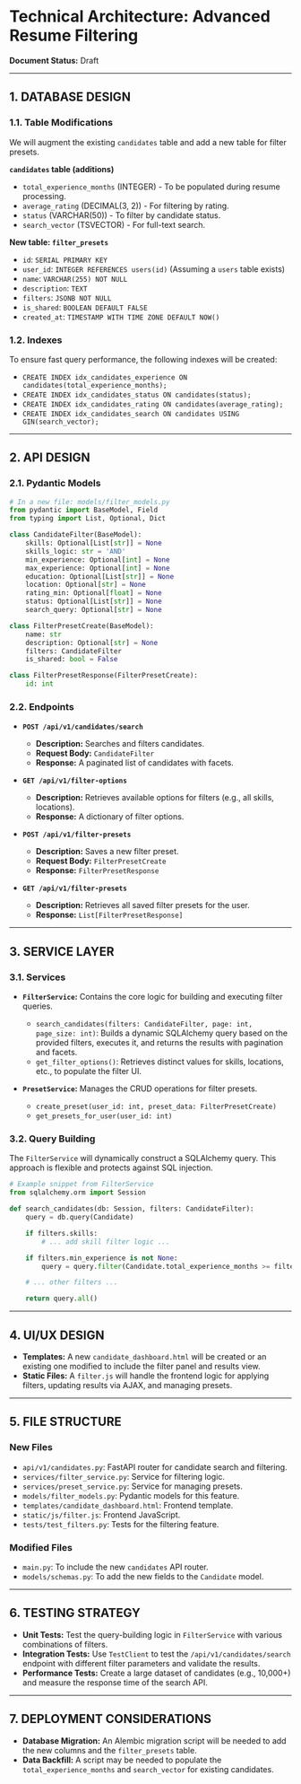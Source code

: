 # Technical Architecture: Advanced Resume Filtering

**Document Status:** Draft

---

## 1. DATABASE DESIGN

### 1.1. Table Modifications

We will augment the existing `candidates` table and add a new table for filter presets.

**`candidates` table (additions)**
- `total_experience_months` (INTEGER) - To be populated during resume processing.
- `average_rating` (DECIMAL(3, 2)) - For filtering by rating.
- `status` (VARCHAR(50)) - To filter by candidate status.
- `search_vector` (TSVECTOR) - For full-text search.

**New table: `filter_presets`**
- `id`: `SERIAL PRIMARY KEY`
- `user_id`: `INTEGER REFERENCES users(id)` (Assuming a `users` table exists)
- `name`: `VARCHAR(255) NOT NULL`
- `description`: `TEXT`
- `filters`: `JSONB NOT NULL`
- `is_shared`: `BOOLEAN DEFAULT FALSE`
- `created_at`: `TIMESTAMP WITH TIME ZONE DEFAULT NOW()`

### 1.2. Indexes

To ensure fast query performance, the following indexes will be created:

- `CREATE INDEX idx_candidates_experience ON candidates(total_experience_months);`
- `CREATE INDEX idx_candidates_status ON candidates(status);`
- `CREATE INDEX idx_candidates_rating ON candidates(average_rating);`
- `CREATE INDEX idx_candidates_search ON candidates USING GIN(search_vector);`

---

## 2. API DESIGN

### 2.1. Pydantic Models

```python
# In a new file: models/filter_models.py
from pydantic import BaseModel, Field
from typing import List, Optional, Dict

class CandidateFilter(BaseModel):
    skills: Optional[List[str]] = None
    skills_logic: str = 'AND'
    min_experience: Optional[int] = None
    max_experience: Optional[int] = None
    education: Optional[List[str]] = None
    location: Optional[str] = None
    rating_min: Optional[float] = None
    status: Optional[List[str]] = None
    search_query: Optional[str] = None

class FilterPresetCreate(BaseModel):
    name: str
    description: Optional[str] = None
    filters: CandidateFilter
    is_shared: bool = False

class FilterPresetResponse(FilterPresetCreate):
    id: int
```

### 2.2. Endpoints

- **`POST /api/v1/candidates/search`**
  - **Description:** Searches and filters candidates.
  - **Request Body:** `CandidateFilter`
  - **Response:** A paginated list of candidates with facets.

- **`GET /api/v1/filter-options`**
  - **Description:** Retrieves available options for filters (e.g., all skills, locations).
  - **Response:** A dictionary of filter options.

- **`POST /api/v1/filter-presets`**
  - **Description:** Saves a new filter preset.
  - **Request Body:** `FilterPresetCreate`
  - **Response:** `FilterPresetResponse`

- **`GET /api/v1/filter-presets`**
  - **Description:** Retrieves all saved filter presets for the user.
  - **Response:** `List[FilterPresetResponse]`

---

## 3. SERVICE LAYER

### 3.1. Services

- **`FilterService`:** Contains the core logic for building and executing filter queries.
  - `search_candidates(filters: CandidateFilter, page: int, page_size: int)`: Builds a dynamic SQLAlchemy query based on the provided filters, executes it, and returns the results with pagination and facets.
  - `get_filter_options()`: Retrieves distinct values for skills, locations, etc., to populate the filter UI.

- **`PresetService`:** Manages the CRUD operations for filter presets.
  - `create_preset(user_id: int, preset_data: FilterPresetCreate)`
  - `get_presets_for_user(user_id: int)`

### 3.2. Query Building

The `FilterService` will dynamically construct a SQLAlchemy query. This approach is flexible and protects against SQL injection.

```python
# Example snippet from FilterService
from sqlalchemy.orm import Session

def search_candidates(db: Session, filters: CandidateFilter):
    query = db.query(Candidate)

    if filters.skills:
        # ... add skill filter logic ...

    if filters.min_experience is not None:
        query = query.filter(Candidate.total_experience_months >= filters.min_experience * 12)

    # ... other filters ...

    return query.all()
```

---

## 4. UI/UX DESIGN

- **Templates:** A new `candidate_dashboard.html` will be created or an existing one modified to include the filter panel and results view.
- **Static Files:** A `filter.js` will handle the frontend logic for applying filters, updating results via AJAX, and managing presets.

---

## 5. FILE STRUCTURE

### New Files
- `api/v1/candidates.py`: FastAPI router for candidate search and filtering.
- `services/filter_service.py`: Service for filtering logic.
- `services/preset_service.py`: Service for managing presets.
- `models/filter_models.py`: Pydantic models for this feature.
- `templates/candidate_dashboard.html`: Frontend template.
- `static/js/filter.js`: Frontend JavaScript.
- `tests/test_filters.py`: Tests for the filtering feature.

### Modified Files
- `main.py`: To include the new `candidates` API router.
- `models/schemas.py`: To add the new fields to the `Candidate` model.

---

## 6. TESTING STRATEGY

- **Unit Tests:** Test the query-building logic in `FilterService` with various combinations of filters.
- **Integration Tests:** Use `TestClient` to test the `/api/v1/candidates/search` endpoint with different filter parameters and validate the results.
- **Performance Tests:** Create a large dataset of candidates (e.g., 10,000+) and measure the response time of the search API.

---

## 7. DEPLOYMENT CONSIDERATIONS

- **Database Migration:** An Alembic migration script will be needed to add the new columns and the `filter_presets` table.
- **Data Backfill:** A script may be needed to populate the `total_experience_months` and `search_vector` for existing candidates.

